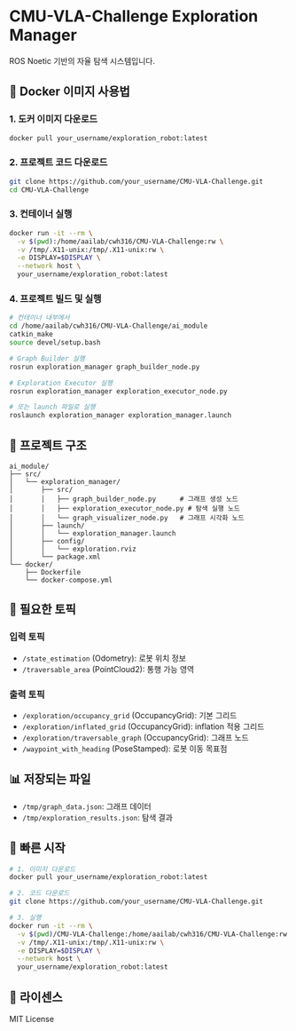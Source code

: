 # CMU-VLA-Challenge Exploration Manager

ROS Noetic 기반의 자율 탐색 시스템입니다.

## 🐳 Docker 이미지 사용법

### 1. 도커 이미지 다운로드
```bash
docker pull your_username/exploration_robot:latest
```

### 2. 프로젝트 코드 다운로드
```bash
git clone https://github.com/your_username/CMU-VLA-Challenge.git
cd CMU-VLA-Challenge
```

### 3. 컨테이너 실행
```bash
docker run -it --rm \
  -v $(pwd):/home/aailab/cwh316/CMU-VLA-Challenge:rw \
  -v /tmp/.X11-unix:/tmp/.X11-unix:rw \
  -e DISPLAY=$DISPLAY \
  --network host \
  your_username/exploration_robot:latest
```

### 4. 프로젝트 빌드 및 실행
```bash
# 컨테이너 내부에서
cd /home/aailab/cwh316/CMU-VLA-Challenge/ai_module
catkin_make
source devel/setup.bash

# Graph Builder 실행
rosrun exploration_manager graph_builder_node.py

# Exploration Executor 실행
rosrun exploration_manager exploration_executor_node.py

# 또는 launch 파일로 실행
roslaunch exploration_manager exploration_manager.launch
```

## 📁 프로젝트 구조

```
ai_module/
├── src/
│   └── exploration_manager/
│       ├── src/
│       │   ├── graph_builder_node.py      # 그래프 생성 노드
│       │   ├── exploration_executor_node.py # 탐색 실행 노드
│       │   └── graph_visualizer_node.py   # 그래프 시각화 노드
│       ├── launch/
│       │   └── exploration_manager.launch
│       ├── config/
│       │   └── exploration.rviz
│       └── package.xml
└── docker/
    ├── Dockerfile
    └── docker-compose.yml
```

## 🔧 필요한 토픽

### 입력 토픽
- `/state_estimation` (Odometry): 로봇 위치 정보
- `/traversable_area` (PointCloud2): 통행 가능 영역

### 출력 토픽
- `/exploration/occupancy_grid` (OccupancyGrid): 기본 그리드
- `/exploration/inflated_grid` (OccupancyGrid): inflation 적용 그리드
- `/exploration/traversable_graph` (OccupancyGrid): 그래프 노드
- `/waypoint_with_heading` (PoseStamped): 로봇 이동 목표점

## 📊 저장되는 파일

- `/tmp/graph_data.json`: 그래프 데이터
- `/tmp/exploration_results.json`: 탐색 결과

## 🚀 빠른 시작

```bash
# 1. 이미지 다운로드
docker pull your_username/exploration_robot:latest

# 2. 코드 다운로드
git clone https://github.com/your_username/CMU-VLA-Challenge.git

# 3. 실행
docker run -it --rm \
  -v $(pwd)/CMU-VLA-Challenge:/home/aailab/cwh316/CMU-VLA-Challenge:rw \
  -v /tmp/.X11-unix:/tmp/.X11-unix:rw \
  -e DISPLAY=$DISPLAY \
  --network host \
  your_username/exploration_robot:latest
```

## 📝 라이센스

MIT License 